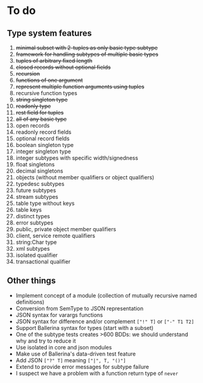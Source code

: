 # To do

## Type system features

1. ~~minimal subset with 2-tuples as only basic type subtype~~
2. ~~framework for handling subtypes of multiple basic types~~
3. ~~tuples of arbitrary fixed length~~
4. ~~closed records without optional fields~~
5. ~~recursion~~
6. ~~functions of one argument~~
7. ~~represent multiple function arguments using tuples~~
8. recursive function types
9. ~~string singleton type~~
10. ~~readonly type~~
11. ~~rest field for tuples~~
12. ~~all of any basic type~~
13. open records
14. readonly record fields
15. optional record fields
16. boolean singleton type
17. integer singleton type
18. integer subtypes with specific width/signedness
19. float singletons
20. decimal singletons
21. objects (without member qualifiers or object qualifiers)
22. typedesc subtypes
23. future subtypes
24. stream subtypes
25. table type without keys
26. table keys
27. distinct types
28. error subtypes
29. public, private object member qualifiers
30. client, service remote qualifiers
31. string:Char type
32. xml subtypes
33. isolated qualifier
32. transactional qualifier

## Other things

* Implement concept of a module (collection of mutually recursive named definitions)
* Conversion from SemType to JSON representation
* JSON syntax for varargs functions
* JSON syntax for difference and/or complement `["!" T]` or `["-" T1 T2]`
* Support Ballerina syntax for types (start with a subset)
* One of the subtype tests creates >600 BDDs: we should understand why and try to reduce it
* Use isolated in core and json modules
* Make use of Ballerina's data-driven test feature
* Add JSON `["?" T]` meaning `["|", T, "()"]`
* Extend to provide error messages for subtype failure
* I suspect we have a problem with a function return type of `never`

